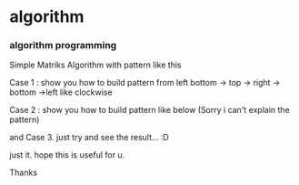 # algorithm
<h3>algorithm programming </h3>

Simple Matriks Algorithm with pattern like this

Case 1 : show you how to build pattern from left bottom -> top -> right -> bottom ->left like clockwise 

Case 2 : show you how to build pattern like below (Sorry i can't explain the pattern)

and Case 3. just try and see the result... :D

<p>just it. hope this is useful for u.</p>

Thanks
